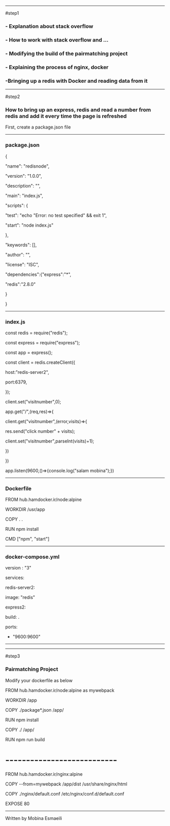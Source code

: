 
-----------------------------

#step1


### - Explanation about stack overflow

### - How to work with stack overflow and ...

### - Modifying the build of the pairmatching project

### - Explaining the process of nginx, docker

### -Bringing up a redis with Docker and reading data from it


--------------------------------

#step2

### How to bring up an express, redis and read a number from redis and add it every time the page is refreshed


First, create a package.json file


-------------------------


### package.json

{

"name": "redisnode",

"version": "1.0.0",

"description": "",

"main": "index.js",

"scripts": {

"test": "echo \"Error: no test specified\" && exit 1",

"start": "node index.js"

},

"keywords": [],

"author": "",

"license": "ISC",

"dependencies":{"express":"*",

"redis":"2.8.0"

}

}

----------------------------------------


### index.js



const redis = require("redis");

const express = require("express");

  
  

const app = express();

const client = redis.createClient({

host:"redis-server2",

port:6379,

  
  
  

});

  

client.set("visitnumber",0);

  

app.get("/",(req,res)=>{

  

client.get("visitnumber",(error,visits)=>{

res.send("click number" + visits);

client.set("visitnumber",parseInt(visits)+1);

  

})

  

})

  
  

app.listen(9600,()=>{console.log("salam mobina");})



---------------------------------


### Dockerfile

  

FROM hub.hamdocker.ir/node:alpine

  

WORKDIR /usr/app

COPY . .

  

RUN npm install

CMD ["npm", "start"]




------------------------------

	

### docker-compose.yml

version : "3"

services:

redis-server2:

image: "redis"

express2:

build: .

ports:

- "9600:9600"

*****************************************************
----------------
#step3

### Pairmatching Project 


Modify your dockerfile as below






FROM hub.hamdocker.ir/node:alpine as mywebpack

WORKDIR /app

COPY ./package*.json /app/

RUN npm install

COPY ./ /app/

RUN npm run build

# ---------------------------

FROM hub.hamdocker.ir/nginx:alpine

  

COPY --from=mywebpack /app/dist /usr/share/nginx/html

COPY ./nginx/default.conf /etc/nginx/conf.d/default.conf

  

EXPOSE 80



-------------------------------------------------

Written by Mobina Esmaeili
